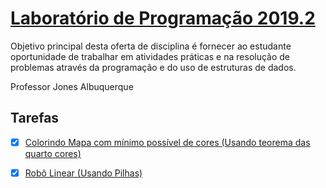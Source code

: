 # [Laboratório de Programação 2019.2](https://jonesalbuquerque.blogspot.com/2019/08/programming-laboratory-06283.html?fbclid=IwAR0YMQAoZkPlhqhXw4MBI808A_iU343OnAJOk_TGlSxXSWKCcfFpugtgCWQ)
Objetivo principal desta oferta de disciplina é fornecer ao estudante oportunidade de trabalhar em atividades práticas e na resolução de
problemas através da programação e do uso de estruturas de dados.

Professor Jones Albuquerque	 
## Tarefas 
  - [X] [Colorindo Mapa com mínimo possível de cores (Usando teorema das quarto cores)](/doc/Mapa.md)
  - [X] [Robô Linear (Usando Pilhas)](/doc/RoboLinear.md)
 

